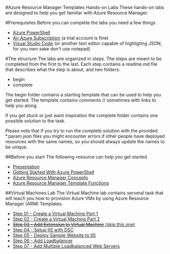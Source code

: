 #Azure Resource Manager Templates Hands-on Labs
These hands-on labs are designed to help you get familiar with Azure Resource Manager.

#Prerequisites
Before you can complete the labs you need a few things
- [Azure PowerShell](https://github.com/Azure/azure-powershell/releases)
- [An Azure Subscription](https://azure.microsoft.com/) (a trial account is fine)
- [Visual Studio Code](https://code.visualstudio.com/) (or another text editor capable of highligting JSON, for you own sake don't use notepad)

#The structure
The labs are organized in steps. The steps are meant to be completed from the first to the last. Each step contains a readme.md file that describes what the step is about, and two folders:
- begin
- complete

The begin folder contains a starting template that can be used to help you get started. The template contains comments // sometimes with links to help you along.

If you get stuck or just want inspiration the complete folder contains one possible solution to the task. 

Please note that if you try to run the complete solution with the provided *.param.json files you might encounter errors if other people have deployed resources with the same names, so you should always update the names to be unique.  

##Before you start
The following resource can help you get started
- [Presentation](https://github.com/sjkp/azure-arm-hol/raw/master/presentation/Azure%20Resource%20Manager.pptx)
- [Getting Started With Azure PowerShell](docs/getting-started-with-azure-powershell.md)
- [Azure Resource Manager Concepts](concepts/readme.md)
- [Azure Resource Manager Template Functions](docs/arm-template-functions.md)

##Virtual Machines Lab
The Virtual Machine lab contains serveral task that will teach you how to provision Azure VMs by using Azure Resource Manager (ARM) Templates.
- [Step 01 - Create a Virtual Machine Part 1](step01-create-a-virtual-machine-part1/readme.md)
- [Step 02 - Create a Virtual Machine Part 2](step02-create-a-virtual-machine-part2/readme.md)
- [<s>Step 03 - Add Extension to Virtual Machine</s> (skip this one)](step03-add-extension-to-virtual-machine/readme.md)
- [Step 04 - Setup IIS with DSC](step04-setup-iis-with-dsc/readme.md)
- [Step 05 - Deploy Sample Website to IIS](step05-deploy-sample-website-to-iis/readme.md)
- [Step 06 - Add Loadbalancer](step06-add-loadbalancer/readme.md)
- [Step 07 - Add Multiple Loadbalanced Web Servers](step07-add-multiple-loadbalanced-web-servers/readme.md)

